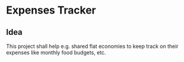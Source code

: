 # Expenses Tracker

## Idea

This project shall help e.g. shared flat economies to keep track on their expenses like monthly food budgets, etc.
